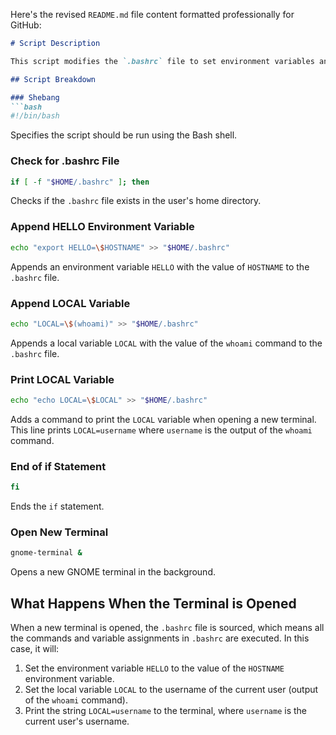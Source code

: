 Here's the revised `README.md` file content formatted professionally for GitHub:

```markdown
# Script Description

This script modifies the `.bashrc` file to set environment variables and prints a local variable when a new terminal is opened. It also opens a new GNOME terminal.

## Script Breakdown

### Shebang
```bash
#!/bin/bash
```
Specifies the script should be run using the Bash shell.

### Check for .bashrc File
```bash
if [ -f "$HOME/.bashrc" ]; then
```
Checks if the `.bashrc` file exists in the user's home directory.

### Append HELLO Environment Variable
```bash
echo "export HELLO=\$HOSTNAME" >> "$HOME/.bashrc"
```
Appends an environment variable `HELLO` with the value of `HOSTNAME` to the `.bashrc` file.

### Append LOCAL Variable
```bash
echo "LOCAL=\$(whoami)" >> "$HOME/.bashrc"
```
Appends a local variable `LOCAL` with the value of the `whoami` command to the `.bashrc` file.

### Print LOCAL Variable
```bash
echo "echo LOCAL=\$LOCAL" >> "$HOME/.bashrc"
```
Adds a command to print the `LOCAL` variable when opening a new terminal. This line prints `LOCAL=username` where `username` is the output of the `whoami` command.

### End of if Statement
```bash
fi
```
Ends the `if` statement.

### Open New Terminal
```bash
gnome-terminal &
```
Opens a new GNOME terminal in the background.

## What Happens When the Terminal is Opened

When a new terminal is opened, the `.bashrc` file is sourced, which means all the commands and variable assignments in `.bashrc` are executed. In this case, it will:

1. Set the environment variable `HELLO` to the value of the `HOSTNAME` environment variable.
2. Set the local variable `LOCAL` to the username of the current user (output of the `whoami` command).
3. Print the string `LOCAL=username` to the terminal, where `username` is the current user's username.
```